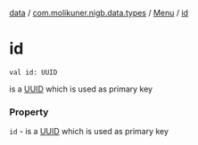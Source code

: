 [data](../../index.md) / [com.molikuner.nigb.data.types](../index.md) / [Menu](index.md) / [id](./id.md)

# id

`val id: UUID`

is a [UUID](#) which is used as primary key

### Property

`id` - is a [UUID](#) which is used as primary key